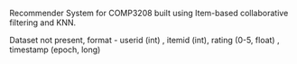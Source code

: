 Recommender System for COMP3208 built using Item-based collaborative filtering and KNN.

Dataset not present, format - userid (int) , itemid (int), rating (0-5, float) , timestamp (epoch, long) 
